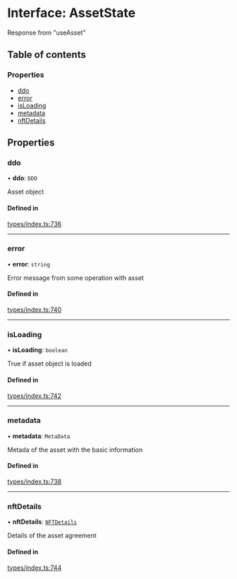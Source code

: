 # Interface: AssetState

Response from "useAsset"

## Table of contents

### Properties

- [ddo](AssetState.md#ddo)
- [error](AssetState.md#error)
- [isLoading](AssetState.md#isloading)
- [metadata](AssetState.md#metadata)
- [nftDetails](AssetState.md#nftdetails)

## Properties

### ddo

• **ddo**: `DDO`

Asset object

#### Defined in

[types/index.ts:736](https://github.com/nevermined-io/react-components/blob/f4befd5/catalog/src/types/index.ts#L736)

___

### error

• **error**: `string`

Error message from some operation with asset

#### Defined in

[types/index.ts:740](https://github.com/nevermined-io/react-components/blob/f4befd5/catalog/src/types/index.ts#L740)

___

### isLoading

• **isLoading**: `boolean`

True if asset object is loaded

#### Defined in

[types/index.ts:742](https://github.com/nevermined-io/react-components/blob/f4befd5/catalog/src/types/index.ts#L742)

___

### metadata

• **metadata**: `MetaData`

Metada of the asset with the basic information

#### Defined in

[types/index.ts:738](https://github.com/nevermined-io/react-components/blob/f4befd5/catalog/src/types/index.ts#L738)

___

### nftDetails

• **nftDetails**: [`NFTDetails`](NFTDetails.md)

Details of the asset agreement

#### Defined in

[types/index.ts:744](https://github.com/nevermined-io/react-components/blob/f4befd5/catalog/src/types/index.ts#L744)
